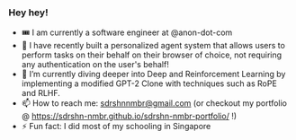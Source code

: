### Hey hey!

<!--
**sdrshn-nmbr/sdrshn-nmbr** is a ✨ _special_ ✨ repository because its `README.md` (this file) appears on your GitHub profile.
-->

- 🎟️ I am currently a software engineer at @anon-dot-com
- 🔭 I have recently built a personalized agent system that allows users to perform tasks on their behalf on their browser of choice, not requiring any authentication on the user's behalf!
- 🌱 I’m currently diving deeper into Deep and Reinforcement Learning by implementing a modified GPT-2 Clone with techniques such as RoPE and RLHF.
- 📫 How to reach me: sdrshnnmbr@gmail.com (or checkout my portfolio @ https://sdrshn-nmbr.github.io/sdrshn-nmbr-portfolio/ !)
- ⚡ Fun fact: I did most of my schooling in Singapore
